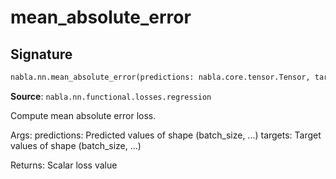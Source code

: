 # mean_absolute_error

## Signature

```python
nabla.nn.mean_absolute_error(predictions: nabla.core.tensor.Tensor, targets: nabla.core.tensor.Tensor) -> nabla.core.tensor.Tensor
```

**Source**: `nabla.nn.functional.losses.regression`

Compute mean absolute error loss.

Args:
    predictions: Predicted values of shape (batch_size, ...)
    targets: Target values of shape (batch_size, ...)

Returns:
    Scalar loss value

